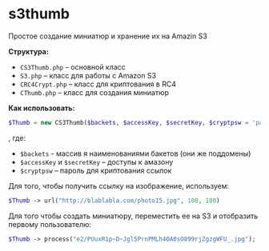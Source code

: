 s3thumb
=======

Простое создание миниатюр и хранение их на Amazin S3

<b>Структура:</b>
- `CS3Thumb.php` – основной класс
- `S3.php` – класс для работы с Amazon S3
- `CRC4Crypt.php` – класс для криптования в RC4
- `CThumb.php` – класс для создания миниатюр

<b>Как использовать:</b>
```php
$Thumb = new CS3Thumb($backets, $accessKey, $secretKey, $cryptpsw = 'password');
```
, где:
- `$backets` - массив я наименованиями бакетов (они же поддомены)
- `$accessKey` и `$secretKey` – доступы к амазону
- `$cryptpsw` – пароль для криптования ссылок

Для того, чтобы получить ссылку на изображение, используем:
```php
$Thumb -> url("http://blablabla.com/photo15.jpg", 100, 100)
```

Для того чтобы создать миниатюру, переместить ее на S3 и отобразить первому пользователю:
```php
$Thumb -> process("e2/PUuxR1p~D~Jgl5PrnPMLh4OA0sO899rjZgzgWFU_.jpg");
```

